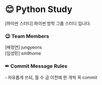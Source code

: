 # :blush: Python Study

[파이썬 스터디] 파이썬 방학 그룹 스터디 입니다.

### 😉 Team Members

[배정연]  jungyeons  
[임성민]  sm9home

### ✏ Commit Message Rules

▫ 자유롭게 쓰되, 월 수 금 이전에 한 개씩 꼭 commit

